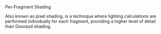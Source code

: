 Per-Fragment Shading

Also known as pixel shading, is a technique where lighting calculations are performed individually
for each fragment, providing a higher level of detail than Gouraud shading.